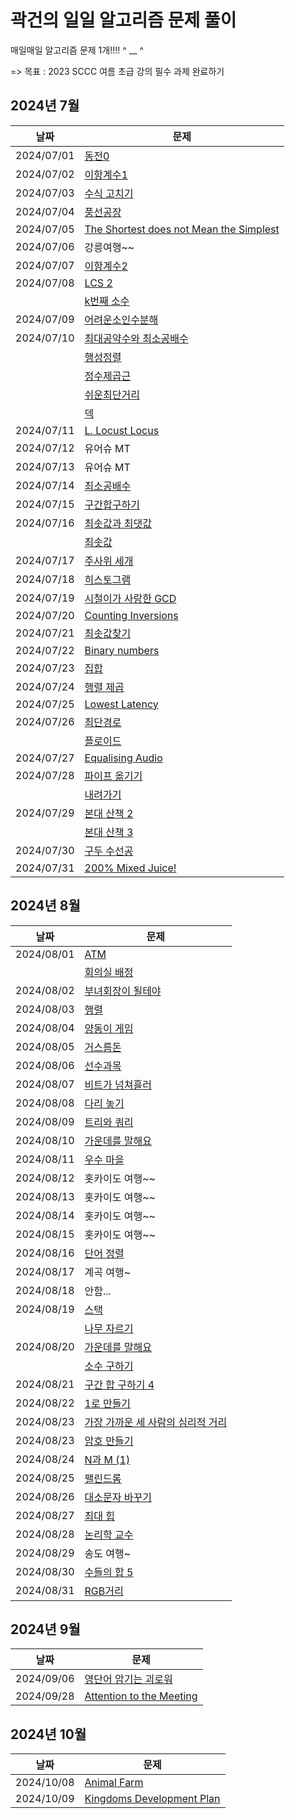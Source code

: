 # 곽건의 일일 알고리즘 문제 풀이

매일매일 알고리즘 문제 1개!!!! ^ __ ^

=> 목표 : 2023 SCCC 여름 초급 강의 필수 과제 완료하기

## 2024년 7월

| 날짜         | 문제                                                                               |
|------------|----------------------------------------------------------------------------------|
| 2024/07/01 | [동전0](https://www.acmicpc.net/problem/11047)                                     | 
| 2024/07/02 | [이항계수1](https://www.acmicpc.net/problem/11050)                                   | 
| 2024/07/03 | [수식 고치기](https://www.acmicpc.net/problem/31835)                                  | 
| 2024/07/04 | [풍선공장](https://www.acmicpc.net/problem/15810)                                    | 
| 2024/07/05 | [The Shortest does not Mean the Simplest](https://www.acmicpc.net/problem/11819) | 
| 2024/07/06 | 강릉여행~~                                                                           | 
| 2024/07/07 | [이항계수2](https://www.acmicpc.net/problem/11051)                                   | 
| 2024/07/08 | [LCS 2](https://www.acmicpc.net/problem/9252)                                    | 
|            | [k번째 소수](https://www.acmicpc.net/problem/15965)                                  |
| 2024/07/09 | [어려운소인수분해](https://www.acmicpc.net/problem/16563)                                | 
| 2024/07/10 | [최대공약수와 최소공배수](https://www.acmicpc.net/problem/2609)                             | 
|            | [행성정렬](https://www.acmicpc.net/problem/25344)                                    |
|            | [정수제곱근](https://www.acmicpc.net/problem/2417)                                    |
|            | [쉬운최단거리](https://www.acmicpc.net/problem/14940)                                  |
|            | [덱](https://www.acmicpc.net/problem/10866)                                       |
| 2024/07/11 | [L. Locust Locus](https://codeforces.com/gym/104670/problem/L)                   | 
| 2024/07/12 | 유어슈 MT                                                                           | 
| 2024/07/13 | 유어슈 MT                                                                           | 
| 2024/07/14 | [최소공배수](https://www.acmicpc.net/problem/1934)                                    | 
| 2024/07/15 | [구간합구하기](https://www.acmicpc.net/problem/2042)                                   | 
| 2024/07/16 | [최솟값과 최댓값](https://www.acmicpc.net/problem/2357)                                 | 
|            | [최솟값](https://www.acmicpc.net/problem/10868)                                     |
| 2024/07/17 | [주사위 세개](https://www.acmicpc.net/problem/2480)                                   | 
| 2024/07/18 | [히스토그램](https://www.acmicpc.net/problem/1725)                                    | 
| 2024/07/19 | [시철이가 사랑한 GCD](https://www.acmicpc.net/problem/21870)                            | 
| 2024/07/20 | [Counting Inversions](https://www.acmicpc.net/problem/10090)                     | 
| 2024/07/21 | [최솟값찾기](https://www.acmicpc.net/problem/11003)                                   | 
| 2024/07/22 | [Binary numbers](https://www.acmicpc.net/problem/20360)                          | 
| 2024/07/23 | [집합](https://www.acmicpc.net/problem/11723)                                      | 
| 2024/07/24 | [행렬 제곱](https://www.acmicpc.net/problem/10830)                                   | 
| 2024/07/25 | [Lowest Latency](https://www.acmicpc.net/problem/26003)                          | 
| 2024/07/26 | [최단경로](https://www.acmicpc.net/problem/1753)                                     | 
|            | [플로이드](https://www.acmicpc.net/problem/11404)                                    |
| 2024/07/27 | [Equalising Audio](https://www.acmicpc.net/problem/25996)                        | 
| 2024/07/28 | [파이프 옮기기](https://www.acmicpc.net/problem/17070)                                 | 
|            | [내려가기](https://www.acmicpc.net/problem/2096)                                     |
| 2024/07/29 | [본대 산책 2](https://www.acmicpc.net/problem/12850)                                 |
|            | [본대 산책 3](https://www.acmicpc.net/problem/14289)                                 |
| 2024/07/30 | [구두 수선공](https://www.acmicpc.net/problem/14908)                                  |
| 2024/07/31 | [200% Mixed Juice!](https://www.acmicpc.net/problem/25312)                       |

## 2024년 8월

| 날짜         | 문제                                                           |
|------------|--------------------------------------------------------------|
| 2024/08/01 | [ATM](https://www.acmicpc.net/problem/11399)                 |
|            | [회의실 배정](https://www.acmicpc.net/problem/1931)               |
| 2024/08/02 | [부녀회장이 될테야](https://www.acmicpc.net/problem/2775)            |
| 2024/08/03 | [행렬](https://www.acmicpc.net/problem/1080)                   |
| 2024/08/04 | [양동이 게임](https://www.acmicpc.net/problem/28360)              |
| 2024/08/05 | [거스름돈](https://www.acmicpc.net/problem/5585)                 |
| 2024/08/06 | [선수과목](https://www.acmicpc.net/problem/14567)                |
| 2024/08/07 | [비트가 넘쳐흘러](https://www.acmicpc.net/problem/17419)            |
| 2024/08/08 | [다리 놓기](https://www.acmicpc.net/problem/1010)                |
| 2024/08/09 | [트리와 쿼리](https://www.acmicpc.net/problem/15681)              |
| 2024/08/10 | [가운데를 말해요](https://www.acmicpc.net/problem/1655)             |
| 2024/08/11 | [우수 마을](https://www.acmicpc.net/problem/1949)                |
| 2024/08/12 | 홋카이도 여행~~                                                    |
| 2024/08/13 | 홋카이도 여행~~                                                    |
| 2024/08/14 | 홋카이도 여행~~                                                    |
| 2024/08/15 | 홋카이도 여행~~                                                    |
| 2024/08/16 | [단어 정렬](https://www.acmicpc.net/problem/1181)                |
| 2024/08/17 | 계곡 여행~                                                       |
| 2024/08/18 | 안함...                                                        |
| 2024/08/19 | [스택](https://www.acmicpc.net/problem/10828)                  |
|            | [나무 자르기](https://www.acmicpc.net/problem/2805)               |
| 2024/08/20 | [가운데를 말해요](https://www.acmicpc.net/problem/1655)             |
|            | [소수 구하기](https://www.acmicpc.net/problem/1929)               |
| 2024/08/21 | [구간 합 구하기 4](https://www.acmicpc.net/problem/11659)          |
| 2024/08/22 | [1로 만들기](https://www.acmicpc.net/problem/1463)               |
| 2024/08/23 | [가장 가까운 세 사람의 심리적 거리](https://www.acmicpc.net/problem/20529) |
| 2024/08/23 | [암호 만들기](https://www.acmicpc.net/problem/21553)              |
| 2024/08/24 | [N과 M (1)](https://www.acmicpc.net/problem/15649)            |
| 2024/08/25 | [팰린드롬](https://www.acmicpc.net/problem/5502)                 |
| 2024/08/26 | [대소문자 바꾸기](https://www.acmicpc.net/problem/2744)             |
| 2024/08/27 | [최대 힙](https://www.acmicpc.net/problem/11279)                |
| 2024/08/28 | [논리학 교수](https://www.acmicpc.net/problem/1813)               |
| 2024/08/29 | 송도 여행~                                                       |
| 2024/08/30 | [수들의 합 5](https://www.acmicpc.net/problem/2018)              |
| 2024/08/31 | [RGB거리](https://www.acmicpc.net/problem/1149)                |

## 2024년 9월

| 날짜         | 문제                                                                |
|------------|-------------------------------------------------------------------|
| 2024/09/06 | [영단어 암기는 괴로워](https://www.acmicpc.net/problem/20920)              |
| 2024/09/28 | [Attention to the Meeting](https://www.acmicpc.net/problem/32432) |

## 2024년 10월

| 날짜         | 문제                                                                 |
|------------|--------------------------------------------------------------------|
| 2024/10/08 | [Animal Farm](https://www.acmicpc.net/problem/32449)               |
| 2024/10/09 | [Kingdoms Development Plan](https://www.acmicpc.net/problem/32459) |